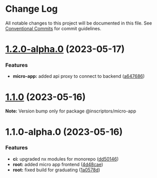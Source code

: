 # Change Log

All notable changes to this project will be documented in this file.
See [Conventional Commits](https://conventionalcommits.org) for commit guidelines.

# [1.2.0-alpha.0](https://github.com/inscriptors/neuro-nexus/compare/v1.1.0...v1.2.0-alpha.0) (2023-05-17)

### Features

-   **micro-app:** added api proxy to connect to backend ([a647686](https://github.com/inscriptors/neuro-nexus/commit/a6476868d006be820699b87fed76be9f8753ce00))

# [1.1.0](https://github.com/inscriptors/neuro-nexus/compare/v1.1.0-alpha.0...v1.1.0) (2023-05-16)

**Note:** Version bump only for package @inscriptors/micro-app

# 1.1.0-alpha.0 (2023-05-16)

### Features

-   **ci:** upgraded nx modules for monorepo ([dd50146](https://github.com/inscriptors/neuro-nexus/commit/dd5014686e876fd94f94c7cc2d86cbe5aa8f468f))
-   **root:** added micro app frontend ([4d48cae](https://github.com/inscriptors/neuro-nexus/commit/4d48cae8d433ec8aed441ce7a24427ce57fc0b84))
-   **root:** fixed build for graduating ([1a0578d](https://github.com/inscriptors/neuro-nexus/commit/1a0578dd3bc04f382559e58e5a27325a15fbd4bd))
